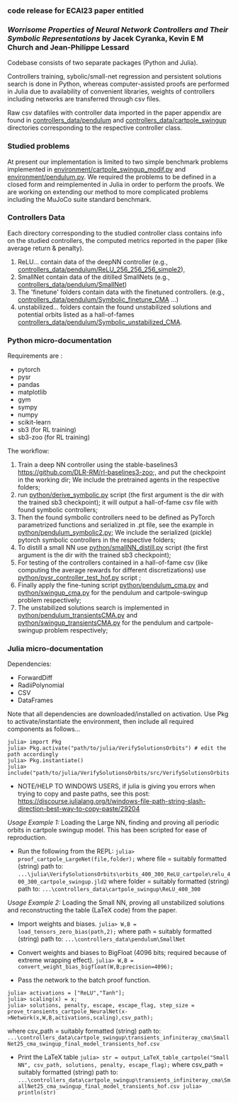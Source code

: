 ### code release for ECAI23 paper entitled
### _Worrisome Properties of Neural Network Controllers and Their Symbolic Representations_ by Jacek Cyranka, Kevin E M Church and Jean-Philippe Lessard

Codebase consists of two separate packages (Python and Julia).

Controllers training, sybolic/small-net regression and persistent solutions search is done in Python,
whereas computer-assisted proofs are performed in Julia due to availability of convenient libraries, 
weights of controllers including networks are transferred through csv files.

Raw csv datafiles with controller data imported in the paper appendix are found in 
[controllers_data/pendulum](controllers_data/pendulum) and [controllers_data/cartpole_swingup](controllers_data/cartpole_swingup) directories corresponding to the respective controller class.

### Studied problems

At present our implementation is limited to two simple benchmark problems implemented in [environment/cartpole_swingup_modif.py](environment/cartpole_swingup_modif.py) and [environment/pendulum.py](environment/pendulum.py). 
We required the problems to be defined in a closed form and reimplemented in Julia in order to perform the proofs. We are working on extending our method
to more complicated problems including the MuJoCo suite standard benchmark. 

### Controllers Data

Each directory corresponding to the studied controller class contains info on the studied controllers, the computed metrics reported in the paper (like average return & penalty).   

1) ReLU... contain data of the deepNN controller (e.g., [controllers_data/pendulum/ReLU_256_256_256_simple2](controllers_data/pendulum/ReLU_256_256_256_simple2)),
2) SmallNet contain data of the ditilled SmallNets (e.g., [controllers_data/pendulum/SmallNet](controllers_data/pendulum/SmallNet))
3) The 'finetune' folders contain data with the finetuned controllers. (e.g., [controllers_data/pendulum/Symbolic_finetune_CMA](controllers_data/pendulum/Symbolic_finetune_CMA) ...)
4) unstabilized... folders contain the found unstabilized solutions and potential orbits listed as a hall-of-fames [controllers_data/pendulum/Symbolic_unstabilized_CMA](controllers_data/pendulum/Symbolic_unstabilized_CMA).

### Python micro-documentation

Requirements are :
* pytorch
* pysr
* pandas
* matplotlib
* gym
* sympy
* numpy
* scikit-learn
* sb3 (for RL training)
* sb3-zoo (for RL training)

The workflow:

1) Train a deep NN controller using the stable-baselines3  https://github.com/DLR-RM/rl-baselines3-zoo;, and put the checkpoint in the working dir; We include the pretrained agents in the respective folders;
2) run [python/derive_symbolic.py](python/derive_symbolic.py) script (the first argument is the dir with the trained sb3 checkpoint); it will output a hall-of-fame csv file with found symbolic controllers; 
3) Then the found symbolic controllers need to be defined as PyTorch parametrized functions and serialized in .pt file, see the example in [python/pendulum_symbolic2.py](python/pendulum_symbolic2.py); We include the serialized (pickle) pytorch symbolic controllers in the respective folders;
4) To distill a small NN use [python/smallNN_distill.py](python/smallNN_distill.py) script (the first argument is the dir with the trained sb3 checkpoint);
5) For testing of the controllers contained in a hall-of-fame csv (like computing the average rewards for different discretizations) use [python/pysr_controller_test_hof.py](python/pysr_controller_test_hof.py) script ;
6) Finally apply the fine-tuning script [python/pendulum_cma.py](python/pendulum_cma.py) and [python/swingup_cma.py](python/swingup_cma.py) for the pendulum and cartpole-swingup problem respectively;
7) The unstabilized solutions search is implemented in [python/pendulum_transientsCMA.py](python/pendulum_transientsCMA.py) and [python/swingup_transientsCMA.py](python/swingup_transientsCMA.py) for the pendulum and cartpole-swingup problem respectively;

### Julia micro-documentation

Dependencies: 
* ForwardDiff
* RadiiPolynomial
* CSV
* DataFrames

Note that all dependencies are downloaded/installed on activation. Use Pkg to activate/instantiate the environment, then include all required components as follows...
```
julia> import Pkg
julia> Pkg.activate("path/to/julia/VerifySolutionsOrbits") # edit the path accordingly
julia> Pkg.instantiate()
julia> include("path/to/julia/VerifySolutionsOrbits/src/VerifySolutionsOrbits.jl");
```

- NOTE/HELP TO WINDOWS USERS, if julia is giving you errors when trying to copy and paste paths, see this post: 
https://discourse.julialang.org/t/windows-file-path-string-slash-direction-best-way-to-copy-paste/29204

_Usage Example 1:_ Loading the Large NN, finding and proving all periodic orbits in cartpole swingup model. This has been scripted for ease of reproduction.

- Run the following from the REPL: 
`julia> proof_cartpole_LargeNet(file,folder);`
where file = suitably formatted (string) path to: `...\julia\VerifySolutionsOrbits\orbits_400_300_ReLU_cartpole\relu_400_300_cartpole_swingup.jld2`
where folder = suitably formatted (string) path to: `...\controllers_data\cartpole_swingup\ReLU_400_300`

_Usage Example 2:_ Loading the Small NN, proving all unstabilized solutions and reconstructing the table (LaTeX code) from the paper.

- Import weights and biases. 
`julia> W,B = load_tensors_zero_bias(path,2);`
where path = suitably formatted (string) path to:   `...\controllers_data\pendulum\SmallNet`

- Convert weights and biases to BigFloat (4096 bits; required because of extreme wrapping effect). 
`julia> W,B = convert_weight_bias_bigfloat(W,B;precision=4096);`

- Pass the network to the batch proof function.
```
julia> activations = ["ReLU","Tanh"];
julia> scaling(x) = x;
julia> solutions, penalty, escape, escape_flag, step_size = prove_transients_cartpole_NeuralNet(x->Network(x,W,B,activations,scaling),csv_path);
```
where csv_path = suitably formatted (string) path to: `...\controllers_data\cartpole_swingup\transients_infiniteray_cma\SmallNet25_cma_swingup_final_model_transients_hof.csv`

- Print the LaTeX table
`julia> str = output_LaTeX_table_cartpole("Small NN", csv_path, solutions, penalty, escape_flag);`
where csv_path = suitably formatted (string) path to: `...\controllers_data\cartpole_swingup\transients_infiniteray_cma\SmallNet25_cma_swingup_final_model_transients_hof.csv
julia> println(str)`
